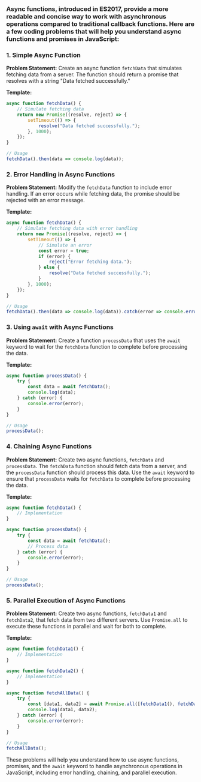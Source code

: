 ### Async functions, introduced in ES2017, provide a more readable and concise way to work with asynchronous operations compared to traditional callback functions. Here are a few coding problems that will help you understand async functions and promises in JavaScript:

### 1. Simple Async Function

**Problem Statement:**
Create an async function `fetchData` that simulates fetching data from a server. The function should return a promise that resolves with a string "Data fetched successfully."

**Template:**
```javascript
async function fetchData() {
    // Simulate fetching data
    return new Promise((resolve, reject) => {
        setTimeout(() => {
            resolve("Data fetched successfully.");
        }, 1000);
    });
}

// Usage
fetchData().then(data => console.log(data));
```

### 2. Error Handling in Async Functions

**Problem Statement:**
Modify the `fetchData` function to include error handling. If an error occurs while fetching data, the promise should be rejected with an error message.

**Template:**
```javascript
async function fetchData() {
    // Simulate fetching data with error handling
    return new Promise((resolve, reject) => {
        setTimeout(() => {
            // Simulate an error
            const error = true;
            if (error) {
                reject("Error fetching data.");
            } else {
                resolve("Data fetched successfully.");
            }
        }, 1000);
    });
}

// Usage
fetchData().then(data => console.log(data)).catch(error => console.error(error));
```

### 3. Using `await` with Async Functions

**Problem Statement:**
Create a function `processData` that uses the `await` keyword to wait for the `fetchData` function to complete before processing the data.

**Template:**
```javascript
async function processData() {
    try {
        const data = await fetchData();
        console.log(data);
    } catch (error) {
        console.error(error);
    }
}

// Usage
processData();
```

### 4. Chaining Async Functions

**Problem Statement:**
Create two async functions, `fetchData` and `processData`. The `fetchData` function should fetch data from a server, and the `processData` function should process this data. Use the `await` keyword to ensure that `processData` waits for `fetchData` to complete before processing the data.

**Template:**
```javascript
async function fetchData() {
    // Implementation
}

async function processData() {
    try {
        const data = await fetchData();
        // Process data
    } catch (error) {
        console.error(error);
    }
}

// Usage
processData();
```

### 5. Parallel Execution of Async Functions

**Problem Statement:**
Create two async functions, `fetchData1` and `fetchData2`, that fetch data from two different servers. Use `Promise.all` to execute these functions in parallel and wait for both to complete.

**Template:**
```javascript
async function fetchData1() {
    // Implementation
}

async function fetchData2() {
    // Implementation
}

async function fetchAllData() {
    try {
        const [data1, data2] = await Promise.all([fetchData1(), fetchData2()]);
        console.log(data1, data2);
    } catch (error) {
        console.error(error);
    }
}

// Usage
fetchAllData();
```

These problems will help you understand how to use async functions, promises, and the `await` keyword to handle asynchronous operations in JavaScript, including error handling, chaining, and parallel execution.